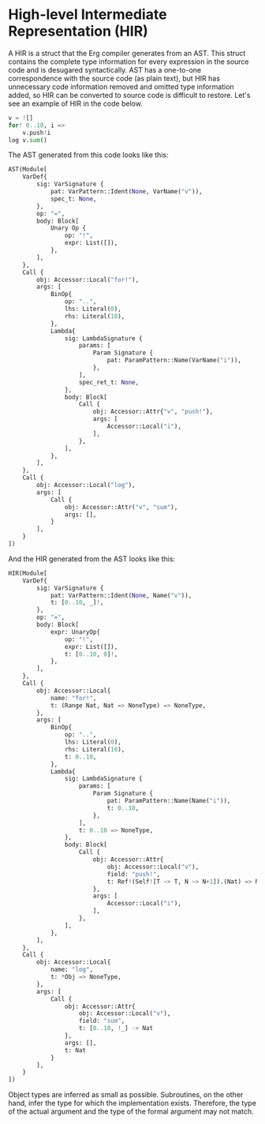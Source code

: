 # High-level Intermediate Representation (HIR)

A HIR is a struct that the Erg compiler generates from an AST.
This struct contains the complete type information for every expression in the source code and is desugared syntactically.
AST has a one-to-one correspondence with the source code (as plain text), but HIR has unnecessary code information removed and omitted type information added, so HIR can be converted to source code is difficult to restore.
Let's see an example of HIR in the code below.

```python
v = ![]
for! 0..10, i =>
    v.push!i
log v.sum()
```

The AST generated from this code looks like this:

```python
AST(Module[
    VarDef{
        sig: VarSignature {
            pat: VarPattern::Ident(None, VarName("v")),
            spec_t: None,
        },
        op: "=",
        body: Block[
            Unary Op {
                op: "!",
                expr: List([]),
            },
        ],
    },
    Call {
        obj: Accessor::Local("for!"),
        args: [
            BinOp{
                op: "..",
                lhs: Literal(0),
                rhs: Literal(10),
            },
            Lambda{
                sig: LambdaSignature {
                    params: [
                        Param Signature {
                            pat: ParamPattern::Name(VarName("i")),
                        },
                    ],
                    spec_ret_t: None,
                },
                body: Block[
                    Call {
                        obj: Accessor::Attr{"v", "push!"},
                        args: [
                            Accessor::Local("i"),
                        ],
                    },
                ],
            },
        ],
    },
    Call {
        obj: Accessor::Local("log"),
        args: [
            Call {
                obj: Accessor::Attr("v", "sum"),
                args: [],
            }
        ],
    }
])
```

And the HIR generated from the AST looks like this:

```python
HIR(Module[
    VarDef{
        sig: VarSignature {
            pat: VarPattern::Ident(None, Name("v")),
            t: [0..10, _]!,
        },
        op: "=",
        body: Block[
            expr: UnaryOp{
                op: "!",
                expr: List([]),
                t: [0..10, 0]!,
            },
        ],
    },
    Call {
        obj: Accessor::Local{
            name: "for!",
            t: (Range Nat, Nat => NoneType) => NoneType,
        },
        args: [
            BinOp{
                op: "..",
                lhs: Literal(0),
                rhs: Literal(10),
                t: 0..10,
            },
            Lambda{
                sig: LambdaSignature {
                    params: [
                        Param Signature {
                            pat: ParamPattern::Name(Name("i")),
                            t: 0..10,
                        },
                    ],
                    t: 0..10 => NoneType,
                },
                body: Block[
                    Call {
                        obj: Accessor::Attr{
                            obj: Accessor::Local("v"),
                            field: "push!",
                            t: Ref!(Self![T ~> T, N ~> N+1]).(Nat) => NoneType,
                        },
                        args: [
                            Accessor::Local("i"),
                        ],
                    },
                ],
            },
        ],
    },
    Call {
        obj: Accessor::Local{
            name: "log",
            t: *Obj => NoneType,
        },
        args: [
            Call {
                obj: Accessor::Attr{
                    obj: Accessor::Local("v"),
                    field: "sum",
                    t: [0..10, !_] -> Nat
                },
                args: [],
                t: Nat
            }
        ],
    }
])
```

Object types are inferred as small as possible. Subroutines, on the other hand, infer the type for which the implementation exists.
Therefore, the type of the actual argument and the type of the formal argument may not match.
